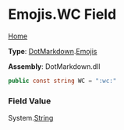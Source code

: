 # Emojis\.WC Field

[Home](../../../README.md)

**Type**: [DotMarkdown](../../README.md)\.[Emojis](../README.md)

**Assembly**: DotMarkdown\.dll

```csharp
public const string WC = ":wc:"
```

### Field Value

System\.[String](https://docs.microsoft.com/en-us/dotnet/api/system.string)